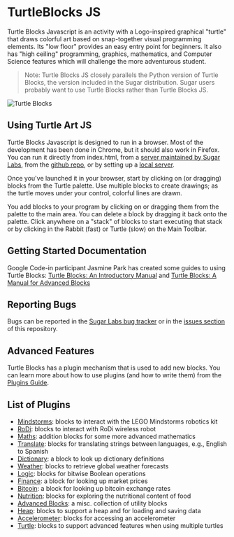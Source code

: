TurtleBlocks JS
===============

Turtle Blocks Javascript is an activity with a
Logo-inspired graphical "turtle" that draws colorful art based on
snap-together visual programming elements. Its "low floor" provides an
easy entry point for beginners. It also has "high ceiling"
programming, graphics, mathematics, and Computer Science features
which will challenge the more adventurous student.

> Note: Turtle Blocks JS closely parallels the Python version of Turtle
> Blocks, the version included in the Sugar distribution. Sugar users
> probably want to use Turtle Blocks rather than Turtle Blocks JS.

![Turtle Blocks](https://github.com/walterbender/turtleblocksjs/raw/master/screenshots/screenshot.png "Turtle Blocks")

Using Turtle Art JS
-------------------

Turtle Blocks Javascript is designed to run in a browser. Most of the
development has been done in Chrome, but it should also work in
Firefox. You can run it directly from index.html, from a [server
maintained by Sugar Labs](http://turtle.sugarlabs.org), from the
[github
repo](http://rawgit.com/walterbender/turtleblocksjs/master/index.html),
or by setting up a [local
server](https://github.com/walterbender/turtleblocksjs/blob/master/server.md).

Once you've launched it in your browser, start by clicking on (or
dragging) blocks from the Turtle palette. Use multiple blocks to
create drawings; as the turtle moves under your control, colorful
lines are drawn.

You add blocks to your program by clicking on or dragging them from
the palette to the main area. You can delete a block by dragging it
back onto the palette. Click anywhere on a "stack" of blocks to start
executing that stack or by clicking in the Rabbit (fast) or Turtle
(slow) on the Main Toolbar.

Getting Started Documentation
-----------------------------

Google Code-in participant Jasmine Park has created some guides to
using Turtle Blocks: [Turtle Blocks: An Introductory
Manual](http://people.sugarlabs.org/walter/TurtleBlocksIntroductoryManual.pdf)
and [Turtle Blocks: A Manual for Advanced
Blocks](http://people.sugarlabs.org/walter/TurtleBlocksAdvancedBlocksManual.pdf)


Reporting Bugs
--------------

Bugs can be reported in the [Sugar Labs bug tracker](http://bugs.sugarlabs.org) or in the [issues section](https://github.com/walterbender/turtleblocksjs/issues) of this repository.


Advanced Features
-----------------

Turtle Blocks has a plugin mechanism that is used to add new
blocks. You can learn more about how to use plugins (and how to write
them) from the [Plugins
Guide](https://github.com/walterbender/turtleblocksjs/blob/master/plugins/README.md).


List of Plugins
---------------

* [Mindstorms](https://github.com/SAMdroid-apps/turtlestorm): blocks to interact with the LEGO Mindstorms robotics kit
* [RoDi](https://github.com/walterbender/turtleblocksjs/blob/master/plugins/rodi.json): blocks to interact with RoDi wireless robot
* [Maths](https://github.com/walterbender/turtleblocksjs/blob/master/maths.json): addition blocks for some more advanced mathematics
* [Translate](https://github.com/walterbender/turtleblocksjs/blob/master/translate.json): blocks for translating strings between languages, e.g., English to Spanish
* [Dictionary](https://github.com/walterbender/turtleblocksjs/blob/master/dictionary.json): a block to look up dictionary definitions
* [Weather](https://github.com/walterbender/turtleblocksjs/blob/master/weather.json): blocks to retrieve global weather forecasts
* [Logic](https://github.com/walterbender/turtleblocksjs/blob/master/logic.json): blocks for bitwise Boolean operations
* [Finance](https://github.com/walterbender/turtleblocksjs/blob/master/finance.json): a block for looking up market prices
* [Bitcoin](https://github.com/walterbender/turtleblocksjs/blob/master/bitcoin.json): a block for looking up bitcoin exchange rates
* [Nutrition](https://github.com/walterbender/turtleblocksjs/blob/master/nutrition.json): blocks for exploring the nutritional content of food
* [Advanced Blocks](https://github.com/walterbender/turtleblocksjs/blob/master/advancedblocks.json): a misc. collection of utility blocks
* [Heap](https://github.com/walterbender/turtleblocksjs/blob/master/heap.json): blocks to support a heap and for loading and saving data
* [Accelerometer](https://github.com/walterbender/turtleblocksjs/blob/master/accelerometer.json): blocks for accessing an accelerometer
* [Turtle](https://github.com/walterbender/turtleblocksjs/blob/master/turtle.json): blocks to support advanced features when using multiple turtles

